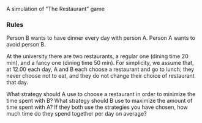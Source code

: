 A simulation of "The Restaurant" game

### Rules

Person B wants to have dinner every day with person A. Person A wants to avoid person B.

At the university there are two restaurants, a regular one (dining time 20 min),
and a fancy one (dining time 50 min). For simplicity, we assume that, at 12.00 each day,
A and B each choose a restaurant and go to lunch; they never choose not to eat, and they do not change their choice of restaurant that day.

What strategy should A use to choose a restaurant in order to minimize the time spent with B? What strategy should B use to maximize the
amount of time spent with A? If they both use the strategies you have chosen, how much time do they spend together per day on average?
